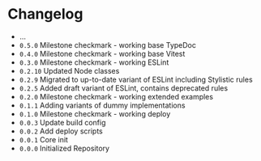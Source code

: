 # Changelog

* ...
* `0.5.0` Milestone checkmark - working base TypeDoc
* `0.4.0` Milestone checkmark - working base Vitest
* `0.3.0` Milestone checkmark - working ESLint
* `0.2.10` Updated Node classes
* `0.2.9` Migrated to up-to-date variant of ESLint including Stylistic rules
* `0.2.5` Added draft variant of ESLint, contains deprecated rules
* `0.2.0` Milestone checkmark - working extended examples
* `0.1.1` Adding variants of dummy implementations
* `0.1.0` Milestone checkmark - working deploy
* `0.0.3` Update build config
* `0.0.2` Add deploy scripts
* `0.0.1` Core init
* `0.0.0` Initialized Repository
